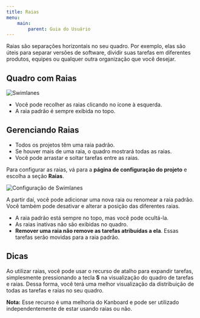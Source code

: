 ```yaml
---
title: Raias
menu:
    main:
        parent: Guia do Usuário
---
```


Raias são separações horizontais no seu quadro. Por exemplo, elas são úteis para
separar versões de software, dividir suas tarefas em diferentes
produtos, equipes ou qualquer outra organização que você desejar.

Quadro com Raias
----------------

![Swimlanes](/images/v1/swimlanes.png)

-   Você pode recolher as raias clicando no ícone à esquerda.
-   A raia padrão é sempre exibida no topo.

Gerenciando Raias
-----------------

-   Todos os projetos têm uma raia padrão.
-   Se houver mais de uma raia, o quadro mostrará todas as raias.
-   Você pode arrastar e soltar tarefas entre as raias.

Para configurar as raias, vá para a **página de configuração do
projeto** e escolha a seção **Raias**.

![Configuração de Swimlanes](/images/v1/swimlane-configuration.png)

A partir daí, você pode adicionar uma nova raia ou renomear a raia
padrão. Você também pode desativar e alterar a posição das diferentes
raias.

-   A raia padrão está sempre no topo, mas você pode ocultá-la.
-   As raias inativas não são exibidas no quadro.
-   **Remover uma raia não remove as tarefas atribuídas a ela**. Essas tarefas serão movidas para a raia padrão.

Dicas
-----

Ao utilizar raias, você pode usar o recurso de atalho para expandir tarefas,
simplesmente pressionando a tecla **S** na visualização do quadro de
tarefas e raias. Dessa forma, você terá uma melhor visualização da
distribuição de todas as tarefas e raias no seu quadro.

**Nota:** Esse recurso é uma melhoria do Kanboard e pode ser
utilizado independentemente de estar usando raias ou não.
